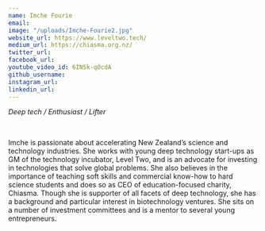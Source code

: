 ```yaml
---
name: Imche Fourie
email: 
image: "/uploads/Imche-Fourie2.jpg"
website_url: https://www.leveltwo.tech/
medium_url: https://chiasma.org.nz/
twitter_url: 
facebook_url: 
youtube_video_id: 6IN5k-qOcdA
github_username: 
instagram_url: 
linkedin_url: 
---
```


*Deep tech / Enthusiast / Lifter*

&nbsp;

Imche is passionate about accelerating New Zealand’s science and technology industries. She works with young deep technology start-ups as GM of the technology incubator, Level Two, and is an advocate for investing in technologies that solve global problems. She also believes in the importance of teaching soft skills and commercial know-how to hard science students and does so as CEO of education-focused charity, Chiasma. Though she is supporter of all facets of deep technology, she has a background and particular interest in biotechnology ventures. She sits on a number of investment committees and is a mentor to several young entrepreneurs.

